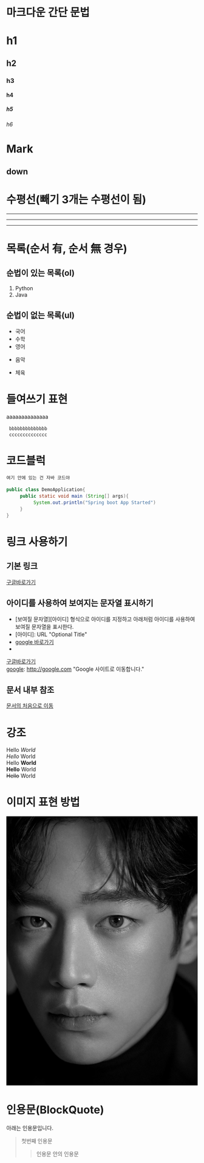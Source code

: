 # 마크다운 간단 문법

# h1
## h2
### h3
#### h4
##### h5
###### h6

Mark
====
down
---


# 수평선(빼기 3개는 수평선이 됨)
---
***
___


# 목록(순서 有, 순서 無 경우)
## 순법이 있는 목록(ol)
1. Python
2. Java

## 순법이 없는 목록(ul)
- 국어
- 수학
- 영어
* 음악
+ 체육


# 들여쓰기 표현
aaaaaaaaaaaaaa

     bbbbbbbbbbbbbb
     cccccccccccccc

     
# 코드블럭
```java
여기 안에 있는 건 자바 코드야
```

```java
public class DemoApplication{
     public static void main (String[] args){
          System.out.println("Spring boot App Started")
     }
}
```


# 링크 사용하기

## 기본 링크
[구글바로가기](http://google.com)

## 아이디를 사용하여 보여지는 문자열 표시하기
- \[보여질 문자열][아이디] 형식으로 아이디를 지정하고 아래처럼 아이디를 사용하여 보여질 문자열을 표시한다.
- \[아이디]: URL "Optional Title"
- [google 바로가기][google]
- [google]:http://google.com "google 사이트로 이동"
  
[구글바로가기][google]   
[google]: http://google.com "Google 사이트로 이동합니다."

## 문서 내부 참조
[문서의 처음으로 이동](#마크다운-간단-문법)


# 강조
Hello *World*   
_Hello_ World   
Hello **World**   
__Hello__ World   
~~Hello~~ World


# 이미지 표현 방법
<img src="서강준.jpg" alt="배경사진" title="바닷가 풍경">

# 인용문(BlockQuote)
아래는 인용문입니다.
> 첫번째 인용문
>> 인용문 안의 인용문
